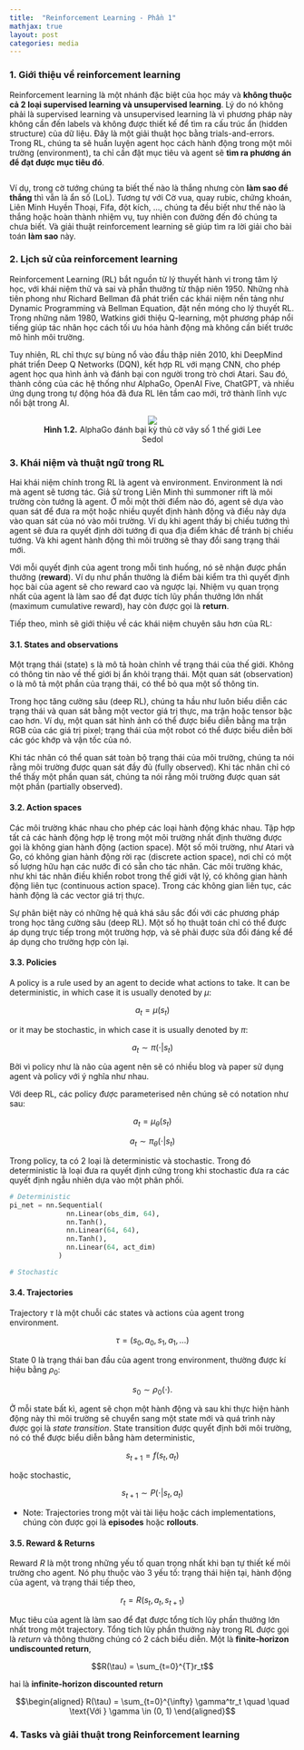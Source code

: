 ```yaml
---
title:  "Reinforcement Learning - Phần 1"
mathjax: true
layout: post
categories: media
---
```



### 1. Giới thiệu về reinforcement learning 

Reinforcement learning là một nhánh đặc biệt của học máy và **không thuộc cả 2 loại supervised learning và unsupervised learning**.  Lý do nó không phải là supervised learning và unsupervised learning là vì phương pháp này không cần đến labels và không được thiết kế để tìm ra cấu trúc ẩn (hidden structure) của dữ liệu. Đây là một giải thuật học bằng trials-and-errors. Trong RL, chúng ta sẽ huấn luyện agent học cách hành động trong một môi trường (environment), ta chỉ cần đặt mục tiêu và agent sẽ **tìm ra phương án để đạt được mục tiêu đó**.  

<figure style="text-align: center">
<img src="https://lilianweng.github.io/posts/2018-02-19-rl-overview/RL_illustration.png" alt="">
</figure>


Ví dụ, trong cờ tướng chúng ta biết thế nào là thắng nhưng còn **làm sao để thắng** thì vẫn là ẩn số (LoL). Tương tự với Cờ vua, quay rubic, chứng khoán, Liên Minh Huyền Thoại, Fifa, đột kích, ..., chúng ta đều biết như thế nào là thắng hoặc hoàn thành nhiệm vụ, tuy nhiên con đường đến đó chúng ta chưa biết. Và giải thuật reinforcement learning sẽ giúp tìm ra lời giải cho bài toán **làm sao** này.  


### 2. Lịch sử của reinforcement learning 

Reinforcement Learning (RL) bắt nguồn từ lý thuyết hành vi trong tâm lý học, với khái niệm thử và sai và phần thưởng từ thập niên 1950. Những nhà tiên phong như Richard Bellman đã phát triển các khái niệm nền tảng như Dynamic Programming và Bellman Equation, đặt nền móng cho lý thuyết RL. Trong những năm 1980, Watkins giới thiệu Q-learning, một phương pháp nổi tiếng giúp tác nhân học cách tối ưu hóa hành động mà không cần biết trước mô hình môi trường.

Tuy nhiên, RL chỉ thực sự bùng nổ vào đầu thập niên 2010, khi DeepMind phát triển Deep Q Networks (DQN), kết hợp RL với mạng CNN, cho phép agent học qua hình ảnh và đánh bại con người trong trò chơi Atari. Sau đó, thành công của các hệ thống như AlphaGo, OpenAI Five, ChatGPT, và nhiều ứng dụng trong tự động hóa đã đưa RL lên tầm cao mới, trở thành lĩnh vực nổi bật trong AI.

<figure style="text-align: center">
<img src="https://s.yimg.com/ny/api/res/1.2/PWLMLHYqmFgzGn_R9VdIzA--/YXBwaWQ9aGlnaGxhbmRlcjt3PTk2MDtoPTU0MDtjZj13ZWJw/https://o.aolcdn.com/hss/storage/midas/64f5c0fa4cd3cdaee7906927a26f3b29/203536496/youtu.be-qUAmTYHEyM8+%287%29-1400.jpg">
<figcaption><b>Hình 1.2.</b> AlphaGo đánh bại kỳ thủ cờ vây số 1 thế giới Lee Sedol </figcaption>
</figure>

### 3. Khái niệm và thuật ngữ trong RL

Hai khái niệm chính trong RL là agent và environment. Environment là nơi mà agent sẽ tương tác. Giả sử trong Liên Minh thì summoner rift là môi trường còn tướng là agent. Ở mỗi một thời điểm nào đó, agent sẽ dựa vào quan sát để đưa ra một hoặc nhiều quyết định hành động và điều này dựa vào quan sát của nó vào môi trường. Ví dụ khi agent thấy bị chiếu tướng thì agent sẽ đưa ra quyết định dời tướng đi qua địa điểm khác để tránh bị chiếu tướng. Và khi agent hành động thì môi trường sẽ thay đổi sang trạng thái mới. 

Với mỗi quyết định của agent trong mỗi tình huống, nó sẽ nhận được phần thưởng (**reward**). Ví dụ như phần thưởng là điểm bài kiểm tra thì quyết định học bài của agent sẽ cho reward cao và ngược lại. Nhiệm vụ quan trọng nhất của agent là làm sao để đạt được tích lũy phần thưởng lớn nhất (maximum cumulative reward), hay còn được gọi là **return**. 

Tiếp theo, mình sẽ giới thiệu về các khái niệm chuyên sâu hơn của RL: 

#### 3.1. States and observations

Một trạng thái (state) s là mô tả hoàn chỉnh về trạng thái của thế giới. Không có thông tin nào về thế giới bị ẩn khỏi trạng thái. Một quan sát (observation) o là mô tả một phần của trạng thái, có thể bỏ qua một số thông tin.

Trong học tăng cường sâu (deep RL), chúng ta hầu như luôn biểu diễn các trạng thái và quan sát bằng một vector giá trị thực, ma trận hoặc tensor bậc cao hơn. Ví dụ, một quan sát hình ảnh có thể được biểu diễn bằng ma trận RGB của các giá trị pixel; trạng thái của một robot có thể được biểu diễn bởi các góc khớp và vận tốc của nó.

Khi tác nhân có thể quan sát toàn bộ trạng thái của môi trường, chúng ta nói rằng môi trường được quan sát đầy đủ (fully observed). Khi tác nhân chỉ có thể thấy một phần quan sát, chúng ta nói rằng môi trường được quan sát một phần (partially observed).

#### 3.2. Action spaces

Các môi trường khác nhau cho phép các loại hành động khác nhau. Tập hợp tất cả các hành động hợp lệ trong một môi trường nhất định thường được gọi là không gian hành động (action space). Một số môi trường, như Atari và Go, có không gian hành động rời rạc (discrete action space), nơi chỉ có một số lượng hữu hạn các nước đi có sẵn cho tác nhân. Các môi trường khác, như khi tác nhân điều khiển robot trong thế giới vật lý, có không gian hành động liên tục (continuous action space). Trong các không gian liên tục, các hành động là các vector giá trị thực.

Sự phân biệt này có những hệ quả khá sâu sắc đối với các phương pháp trong học tăng cường sâu (deep RL). Một số họ thuật toán chỉ có thể được áp dụng trực tiếp trong một trường hợp, và sẽ phải được sửa đổi đáng kể để áp dụng cho trường hợp còn lại.

#### 3.3. Policies

A policy is a rule used by an agent to decide what actions to take. It can be deterministic, in which case it is usually denoted by $\mu$:

$$a_t = \mu(s_t)$$

or it may be stochastic, in which case it is usually denoted by $\pi$:

$$a_t \sim \pi(\cdot|s_t)$$

Bởi vì policy như là não của agent nên sẽ có nhiều blog và paper sử dụng agent và policy với ý nghĩa như nhau. 

Với deep RL, các policy được parameterised nên chúng sẽ có notation như sau:

$$a_t = \mu_\theta(s_t)$$

$$a_t \sim \pi_\theta(\cdot | s_t)$$

Trong policy, ta có 2 loại là deterministic và stochastic. Trong đó deterministic là loại đưa ra quyết định cứng trong khi stochastic đưa ra các quyết định ngẫu nhiên dựa vào một phân phối. 

```python
# Deterministic
pi_net = nn.Sequential(
              nn.Linear(obs_dim, 64),
              nn.Tanh(),
              nn.Linear(64, 64),
              nn.Tanh(),
              nn.Linear(64, act_dim)
            )
```

```python
# Stochastic

```

#### 3.4. Trajectories

Trajectory $\tau$ là một chuỗi các states và actions của agent trong environment. 

$$\tau = (s_0, a_0, s_1, a_1, ...)$$

State 0 là trạng thái ban đầu của agent trong environment, thường được kí hiệu bằng $\rho_0$:

$$s_0 \sim \rho_0(\cdot).$$

Ở mỗi state bất kì, agent sẽ chọn một hành động và sau khi thực hiện hành động này thì môi trường sẽ chuyển sang một state mới và quá trình này được gọi là _state transition_. State transition được quyết định bởi môi trường, nó có thể được biểu diễn bằng hàm deterministic, 

$$s_{t+1} = f(s_t, a_t)$$

hoặc stochastic, 

$$s_{t+1} \sim P(\cdot|s_t, a_t)$$

* Note: Trajectories trong một vài tài liệu hoặc cách implementations, chúng còn được gọi là **episodes** hoặc **rollouts**. 

#### 3.5. Reward & Returns

Reward $R$ là một trong những yếu tố quan trọng nhất khi bạn tự thiết kế môi trường cho agent. Nó phụ thuộc vào 3 yếu tố: trạng thái hiện tại, hành động của agent, và trạng thái tiếp theo, 

$$r_t = R(s_t, a_t, s_{t+1})$$

Mục tiêu của agent là làm sao để đạt được tổng tích lũy phần thưởng lớn nhất trong một trajectory. Tổng tích lũy phần thưởng này trong RL được gọi là _return_ và thông thường chúng có 2 cách biểu diễn. Một là **finite-horizon undiscounted return**, 

$$R(\tau) = \sum_{t=0}^{T}r_t$$

hai là **infinite-horizon discounted return**

$$\begin{aligned}
R(\tau) = \sum_{t=0}^{\infty} \gamma^tr_t \quad \quad \text{Với } \gamma \in (0, 1)
\end{aligned}$$

### 4. Tasks và giải thuật trong Reinforcement learning

